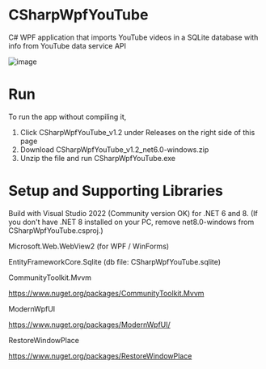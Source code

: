 # CSharpWpfYouTube
C# WPF application that imports YouTube videos in a SQLite database with info from YouTube data service API

![image](https://github.com/psun247/CSharpWpfYouTube/assets/31531761/2396154b-a6b7-4e44-8bde-055ea4173677)

# Run
To run the app without compiling it,

1. Click CSharpWpfYouTube_v1.2 under Releases on the right side of this page
2. Download CSharpWpfYouTube_v1.2_net6.0-windows.zip
3. Unzip the file and run CSharpWpfYouTube.exe

# Setup and Supporting Libraries
Build with Visual Studio 2022 (Community version OK) for .NET 6 and 8. (If you don't have .NET 8 installed on your PC, remove net8.0-windows from CSharpWpfYouTube.csproj.)

Microsoft.Web.WebView2 (for WPF / WinForms)

EntityFrameworkCore.Sqlite (db file: CSharpWpfYouTube.sqlite)

CommunityToolkit.Mvvm

https://www.nuget.org/packages/CommunityToolkit.Mvvm

ModernWpfUI

https://www.nuget.org/packages/ModernWpfUI/

RestoreWindowPlace

https://www.nuget.org/packages/RestoreWindowPlace

